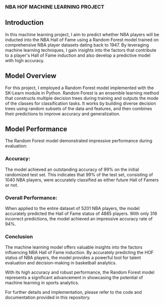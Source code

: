### NBA HOF MACHINE LEARNING PROJECT
## Introduction
In this machine learning project, I aim to predict whether NBA players will be inducted into the NBA Hall of Fame using a Random Forest model trained on comprehensive NBA player datasets dating back to 1947. By leveraging machine learning techniques,
I gain insights into the factors that contribute to a player's Hall of Fame induction and also develop a predictive model with high accuracy.

## Model Overview
For this project, I employed a Random Forest model implemented with the SK-Learn module in Python. 
Random Forest is an ensemble learning method that constructs multiple decision trees during training 
and outputs the mode of the classes for classification tasks. It works by building diverse decision trees using random subsets of the data and features,
and then combines their predictions to improve accuracy and generalization.

## Model Performance
The Random Forest model demonstrated impressive performance during evaluation:

### Accuracy: 
The model achieved an outstanding accuracy of 99% on the initial randomized test set. 
This indicates that 99% of the test set, consisting of 1040 NBA players, were accurately classified as either future Hall of Famers or not.
### Overall Performance: 
When applied to the entire dataset of 5201 NBA players, the model accurately predicted 
the Hall of Fame status of 4885 players. With only 316 incorrect predictions, the model achieved an impressive accuracy rate of 94%.
### Conclusion
The machine learning model offers valuable insights into the factors influencing
NBA Hall of Fame induction. By accurately predicting the HOF status of NBA players,
the model provides a powerful tool for talent evaluation and decision-making in basketball analytics.

With its high accuracy and robust performance, the Random Forest model 
represents a significant advancement in showcasing the potential of machine learning in sports analytics.

For further details and implementation, please refer to the code and documentation provided in this repository.
